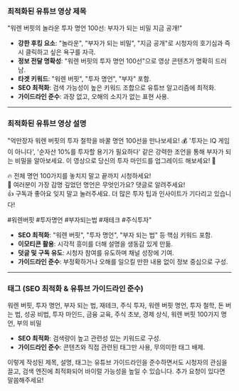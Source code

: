 ### 최적화된 유튜브 영상 제목  
"워렌 버핏의 놀라운 투자 명언 100선: 부자가 되는 비밀 지금 공개!"  
- **강한 후킹 요소**: "놀라운", "부자가 되는 비밀", "지금 공개"로 시청자의 호기심과 즉시 클릭하고 싶은 욕구를 자극.  
- **정보 전달 명확성**: "워렌 버핏의 투자 명언 100선"으로 영상 콘텐츠가 명확히 드러남.  
- **타겟 키워드**: "워렌 버핏", "투자 명언", "부자" 포함.  
- **SEO 최적화**: 검색 가능성이 높은 키워드 조합으로 유튜브 알고리즘에 최적화.  
- **가이드라인 준수**: 과장 없고, 오해의 소지가 없는 표현 사용.  

---

### 최적화된 유튜브 영상 설명  
"억만장자 워렌 버핏의 투자 철학을 바꿀 명언 100선을 만나보세요! 💰 '투자는 IQ 게임이 아니다', '순자산 10%를 투자할 용기가 필요하다' 같은 강력한 조언을 통해 부자가 되는 비밀을 알아보세요. 이 영상으로 당신의 투자 마인드를 업그레이드 해보세요! 🚀  

🔥 전체 명언 100가지를 놓치지 말고 끝까지 시청하세요!  
💬 여러분이 가장 감명 깊었던 명언은 무엇인가요? 댓글로 알려주세요!  
👍 구독과 좋아요 잊지 말고 눌러주세요. 더 많은 투자 팁과 인사이트가 기다리고 있습니다!  

#워렌버핏 #투자명언 #부자되는법 #재테크 #주식투자"  
- **SEO 최적화**: "워렌 버핏", "투자 명언", "부자 되는 법" 등 핵심 키워드 포함.  
- **이모티콘 활용**: 시각적 흥미를 더해 설명을 생동감 있게 만듦.  
- **덧글 및 구독 유도**: 시청자 참여를 유도하며 채널 성장에 기여.  
- **가이드라인 준수**: 부정확하거나 오해를 일으킬 만한 내용 없이 정보 중심으로 구성.  

---

### 태그 (SEO 최적화 & 유튜브 가이드라인 준수)  
워렌 버핏, 투자 명언, 부자 되는 법, 재테크, 주식 투자, 워렌 버핏 명언, 투자 철학, 돈 버는 법, 성공 비법, 투자 마인드, 금융 교육, 주식 초보, 경제 상식, 워렌 버핏 100가지 명언, 부의 비밀  
- **SEO 최적화**: 검색량이 높고 관련성 있는 키워드로 구성.  
- **가이드라인 준수**: 콘텐츠와 직접 관련된 태그만 사용, 무의미한 태그 배제.  

이렇게 작성된 제목, 설명, 태그는 유튜브 가이드라인을 준수하면서도 시청자의 관심을 끌고, 검색 엔진에 최적화되어 바이럴 가능성을 높일 수 있습니다. 추가 요청이 있다면 말씀해주세요!